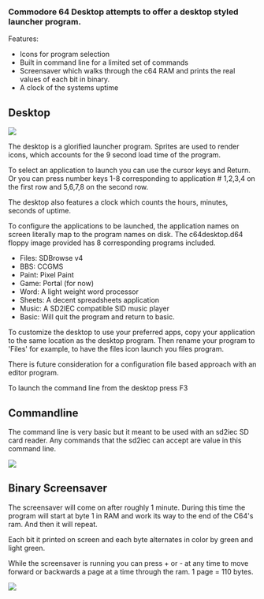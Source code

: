 ### Commodore 64 Desktop attempts to offer a desktop styled launcher program.

Features:

- Icons for program selection
- Built in command line for a limited set of commands
- Screensaver which walks through the c64 RAM and prints the real values of each bit in binary.
- A clock of the systems uptime

## Desktop
![](https://raw.githubusercontent.com/ssshake/commodore-64-desktop/master/documentation/screen1.PNG)

The desktop is a glorified launcher program. Sprites are used to render icons, which accounts for the 9 second load time of the program.

To select an application to launch you can use the cursor keys and Return. Or you can press number keys 1-8 corresponding to application # 1,2,3,4 on the first row and 5,6,7,8 on the second row.

The desktop also features a clock which counts the hours, minutes, seconds of uptime.

To configure the applications to be launched, the application names on screen literally map to the program names on disk. The c64desktop.d64 floppy image provided has 8 corresponding programs included.

- Files: SDBrowse v4
- BBS: CCGMS
- Paint: Pixel Paint
- Game: Portal (for now)
- Word: A light weight word processor
- Sheets: A decent spreadsheets application
- Music: A SD2IEC compatible SID music player
- Basic: Will quit the program and return to basic.

To customize the desktop to use your preferred apps, copy your application to the same location as the desktop program. Then rename your program to 'Files' for example, to have the files icon launch you files program.

There is future consideration for a configuration file based approach with an editor program.

To launch the command line from the desktop press F3

## Commandline

The command line is very basic but it meant to be used with an sd2iec SD card reader. Any commands that the sd2iec can accept are value in this command line.

![](https://raw.githubusercontent.com/ssshake/commodore-64-desktop/master/documentation/screen2.PNG)

## Binary Screensaver

The screensaver will come on after roughly 1 minute. During this time the program will start at byte 1 in RAM and work its way to the end of the C64's ram. And then it will repeat.

Each bit it printed on screen and each byte alternates in color by green and light green. 

While the screensaver is running you can press + or - at any time to move forward or backwards a page at a time through the ram. 1 page = 110 bytes. 

![](https://raw.githubusercontent.com/ssshake/commodore-64-desktop/master/documentation/screen3.PNG)

